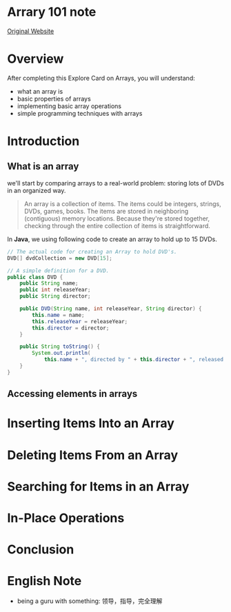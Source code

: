 # Arrary 101 note
[Original Website](https://leetcode.com/explore/learn/card/fun-with-arrays/)

# Overview
After completing this Explore Card on Arrays, you will understand:
- what an array is
- basic properties of arrays
- implementing basic array operations
- simple programming techniques with arrays

# Introduction
## What is an array
we'll start by comparing arrays to a real-world problem: storing lots of DVDs in an organized way. 
> An array is a collection of items. The items could be integers, strings, DVDs, games, books. The items are stored 
> in neighboring (contiguous) memory locations. Because they're stored together, checking through the entire 
> collection of items is straightforward. 

In **Java**, we using following code to create an array to hold up to 15 DVDs.

```java 
// The actual code for creating an Array to hold DVD's.
DVD[] dvdCollection = new DVD[15];

// A simple definition for a DVD.
public class DVD {
    public String name;
    public int releaseYear;
    public String director;

    public DVD(String name, int releaseYear, String director) {
        this.name = name;
        this.releaseYear = releaseYear;
        this.director = director;
    }

    public String toString() {
        System.out.println(
            this.name + ", directed by " + this.director + ", released in " + this.releaseYear));
    }
}
```
## Accessing elements in arrays


# Inserting Items Into an Array

# Deleting Items From an Array

# Searching for Items in an Array

# In-Place Operations

# Conclusion

# English Note
- being a guru with something: 领导，指导，完全理解
